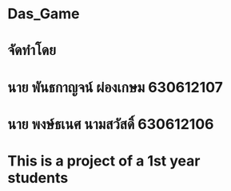 # Das_Game

# จัดทำโดย
# นาย พันธกาญจน์ ผ่องเกษม 630612107
# นาย พงษ์ธเนศ นามสวัสดิ์ 630612106
#
#
# This is a project of a 1st year students
